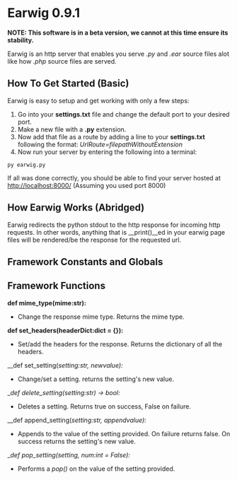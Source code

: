 # Earwig 0.9.1
**NOTE: This software is in a beta version, we cannot at this time ensure its stability.**

 Earwig is an http server that enables you serve _.py_ and _.ear_ source files alot like how _.php_ source files are served.
 ## How To Get Started (Basic)
 Earwig is easy to setup and get working with only a few steps:
1. Go into your __settings.txt__ file and change the default port to your desired port.
2. Make a new file with a __.py__ extension.
3. Now add that file as a route by adding a line to your __settings.txt__ following the format: _UrlRoute=filepathWithoutExtension_
4. Now run your server by entering the following into a terminal:
```shell
py earwig.py
```
If all was done correctly, you should be able to find your server hosted at [http://localhost:8000/](http://localhost:8000/) (Assuming you used port 8000)
## How Earwig Works (Abridged)
Earwig redirects the python stdout to the http response for incoming http requests.  In other words, anything that is __print()__ed in your earwig page files will be rendered/be the response for the requested url.
## Framework Constants and Globals

## Framework Functions

__def mime_type(mime:str):__

 - Change the response mime type.  Returns the mime type.

__def set_headers(headerDict:dict = {}):__

 - Set/add the headers for the response.  Returns the dictionary of all the headers.

__def set_setting(_setting:str, _newvalue):__

 - Change/set a setting. returns the setting's new value.

__def delete_setting(_setting:str) -> bool:__

 - Deletes a setting. Returns true on success, False on failure.

__def append_setting(_setting:str, _appendvalue):__

 - Appends to the value of the setting provided.  On failure returns false. On success returns the setting's new value.

__def pop_setting(_setting, num:int = False):__

 - Performs a _pop()_ on the value of the setting provided.
